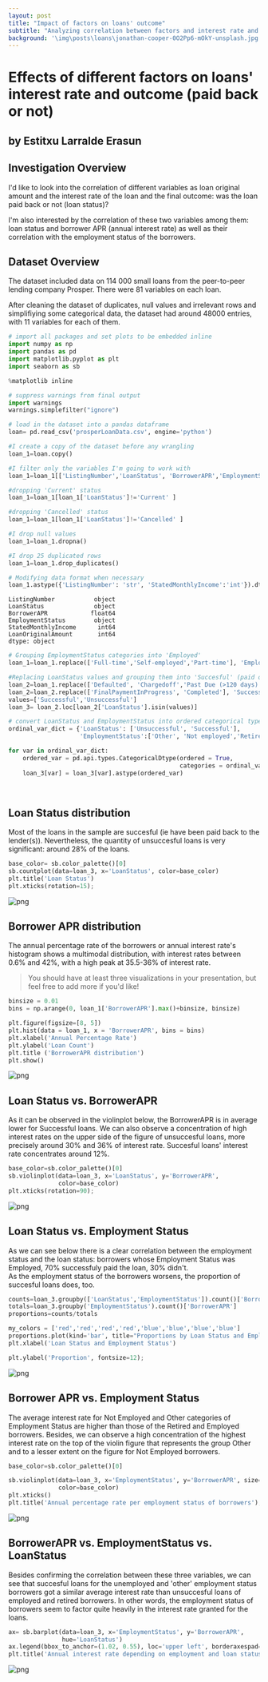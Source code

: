 ```yaml
---
layout: post
title: "Impact of factors on loans' outcome"
subtitle: "Analyzing correlation between factors and interest rate and loans' final outcome"
background: '\img\posts\loans\jonathan-cooper-0O2Pp6-mOkY-unsplash.jpg'
---
```


# Effects of different factors on loans' interest rate and outcome (paid back or not)
## by Estitxu Larralde Erasun


## Investigation Overview

I'd like to look into the correlation of different variables as loan original amount and the interest rate of the loan and the final outcome: was the loan paid back or not (loan status)?

I'm also interested by the correlation of these two variables among them: loan status and borrower APR (annual interest rate) as well as their correlation with the employment status of the borrowers.



## Dataset Overview

The dataset included data on 114 000 small loans from the peer-to-peer lending company Prosper. There were 81 variables on each loan.

After cleaning the dataset of duplicates, null values and irrelevant rows and simplifiying some categorical data, the dataset had around 48000 entries, with 11 variables for each of them.


```python
# import all packages and set plots to be embedded inline
import numpy as np
import pandas as pd
import matplotlib.pyplot as plt
import seaborn as sb

%matplotlib inline

# suppress warnings from final output
import warnings
warnings.simplefilter("ignore")
```


```python
# load in the dataset into a pandas dataframe
loan= pd.read_csv('prosperLoanData.csv', engine='python')
```


```python
#I create a copy of the dataset before any wrangling
loan_1=loan.copy()
```


```python
#I filter only the variables I'm going to work with
loan_1=loan_1[['ListingNumber','LoanStatus', 'BorrowerAPR','EmploymentStatus','StatedMonthlyIncome','LoanOriginalAmount']]
```


```python
#dropping 'Current' status
loan_1=loan_1[loan_1['LoanStatus']!='Current' ]
```


```python
#dropping 'Cancelled' status
loan_1=loan_1[loan_1['LoanStatus']!='Cancelled' ]
```


```python
#I drop null values
loan_1=loan_1.dropna()
```


```python
#I drop 25 duplicated rows
loan_1=loan_1.drop_duplicates()
```


```python
# Modifying data format when necessary
loan_1.astype({'ListingNumber': 'str', 'StatedMonthlyIncome':'int'}).dtypes
```




    ListingNumber           object
    LoanStatus              object
    BorrowerAPR            float64
    EmploymentStatus        object
    StatedMonthlyIncome      int64
    LoanOriginalAmount       int64
    dtype: object




```python
# Grouping EmploymentStatus categories into 'Employed' 
loan_1=loan_1.replace(['Full-time','Self-employed','Part-time'], 'Employed')
```


```python
#Replacing LoanStatus values and grouping them into 'Succesful' (paid off) and 'Unsuccesful' (not paid back to lender).
loan_2=loan_1.replace(['Defaulted', 'Chargedoff','Past Due (>120 days)'], 'Unsuccessful')
loan_2=loan_2.replace(['FinalPaymentInProgress', 'Completed'], 'Successful')
values=['Successful','Unsuccessful']
loan_3= loan_2.loc[loan_2['LoanStatus'].isin(values)]
```


```python
# convert LoanStatus and EmploymentStatus into ordered categorical types
ordinal_var_dict = {'LoanStatus': ['Unsuccessful', 'Successful'], 
                    'EmploymentStatus':['Other', 'Not employed','Retired','Employed']}

for var in ordinal_var_dict:
    ordered_var = pd.api.types.CategoricalDtype(ordered = True,
                                                categories = ordinal_var_dict[var])
    loan_3[var] = loan_3[var].astype(ordered_var)
    
    
```

## Loan Status distribution

Most of the loans in the sample are succesful (ie have been paid back to the lender(s)). Nevertheless, the quantity of unsuccesful loans is very significant: around 28% of the loans.



```python
base_color= sb.color_palette()[0]
sb.countplot(data=loan_3, x='LoanStatus', color=base_color)
plt.title('Loan Status')
plt.xticks(rotation=15);
```


    
![png](\img\posts\loans\output_15_0.png)
    


## Borrower APR distribution

The annual percentage rate of the borrowers or annual interest rate's histogram shows a multimodal distribution, with interest rates between 0.6% and 42%, with a high peak at 35.5-36% of interest rate.

> You should have at least three visualizations in your presentation,
but feel free to add more if you'd like!


```python
binsize = 0.01
bins = np.arange(0, loan_1['BorrowerAPR'].max()+binsize, binsize)

plt.figure(figsize=[8, 5])
plt.hist(data = loan_1, x = 'BorrowerAPR', bins = bins)
plt.xlabel('Annual Percentage Rate')
plt.ylabel('Loan Count')
plt.title ('BorrowerAPR distribution')
plt.show()
```


    
![png](\img\posts\loans\output_17_0.png)
    


## Loan Status vs. BorrowerAPR

As it can be observed in the violinplot below, the BorrowerAPR is in average lower for Successful loans. We can also observe a concentration of high interest rates on the upper side of the figure of unsuccesful loans, more precisely around 30% and 36% of interest rate.
Succesful loans' interest rate concentrates around 12%.


```python
base_color=sb.color_palette()[0]
sb.violinplot(data=loan_3, x='LoanStatus', y='BorrowerAPR', 
              color=base_color)
plt.xticks(rotation=90);
```


    
![png](\img\posts\loans\output_19_0.png)
    


## Loan Status vs. Employment Status

As we can see below there is a clear correlation between the employment status and the loan status: borrowers whose Employment Status was Employed, 70% successfuly paid the loan, 30% didn't.  
As the employment status of the borrowers worsens, the proportion of succesful loans does, too. 


```python
counts=loan_3.groupby(['LoanStatus','EmploymentStatus']).count()['BorrowerAPR']
totals=loan_3.groupby('EmploymentStatus').count()['BorrowerAPR']
proportions=counts/totals

my_colors = ['red','red','red','red','blue','blue','blue','blue']
proportions.plot(kind='bar', title="Proportions by Loan Status and Employment Status", color=my_colors)
plt.xlabel('Loan Status and Employment Status')

plt.ylabel('Proportion', fontsize=12);
```


    
![png](\img\posts\loans\output_21_0.png)
    


## Borrower APR vs. Employment Status

The average interest rate for Not Employed and Other categories of Employment Status are higher than those of the Retired and Employed borrowers. Besides, we can observe a high concentration of the highest interest rate on the top of the violin figure that represents the group Other and to a lesser extent on the figure for Not Employed borrowers.



```python
base_color=sb.color_palette()[0]

sb.violinplot(data=loan_3, x='EmploymentStatus', y='BorrowerAPR', size=8,
              color=base_color)
plt.xticks()
plt.title('Annual percentage rate per employment status of borrowers');
```


    
![png](\img\posts\loans\output_23_0.png)
    


## BorrowerAPR vs. EmploymentStatus vs. LoanStatus

Besides confirming the correlation between these three variables, we can see that succesful loans for the unemployed and 'other' employment status borrowers got a similar average interest rate than unsuccesful loans of employed and retired borrowers. In other words, the employment status of borrowers seem to factor quite heavily in the interest rate granted for the loans.


```python
ax= sb.barplot(data=loan_3, x='EmploymentStatus', y='BorrowerAPR', 
               hue='LoanStatus')
ax.legend(bbox_to_anchor=(1.02, 0.55), loc='upper left', borderaxespad=0, framealpha=1, title='Loan Status')
plt.title('Annual interest rate depending on employment and loan status');
```


    
![png](\img\posts\loans\output_15_0.png)
    


